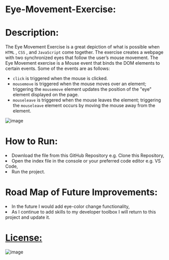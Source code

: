 # Eye-Movement-Exercise:



# Description: 
The Eye Movement Exercise is a great depiction of what is possible when `HTML` , `CSS` , and `JavaScript` come together. The exercise creates a webpage with two synchronized eyes that follow the user’s mouse movement. The Eye Movement exercise is a Mouse event that binds the DOM elements to certain events. Some of the events are as follows: 
- `click` is triggered when the mouse is clicked. 
- `mousemove` is triggered when the mouse moves over an element; triggering the `mousemove` element updates the position of the "eye" element displayed on the page.
- `mouseleave` is triggered when the mouse leaves the element; triggering the `mouseleave` element occurs by moving the mouse away from the element. 



![image](https://user-images.githubusercontent.com/101611557/169732479-31187c46-0773-42d1-8ee4-f0bb4d61f9ca.png)



# How to Run:
<li>Download the file from this GitHub Repository e.g. Clone this Repository,
<li>Open the index file in the console or your preferred code editor e.g. VS Code, 
<li>Run the project.

# Road Map of Future Improvements: 
<li>In the future I would add eye-color change functionality,
<li>As I continue to add skills to my developer toolbox I will return to this project and update it.


  
# [License:](https://github.com/SheaTang/Eye-Movement-Exercise/blob/master/LICENSE)
  
  
  ![image](https://user-images.githubusercontent.com/101611557/170185398-1c61db2d-3c78-4529-920e-54deb25ffda5.png)
